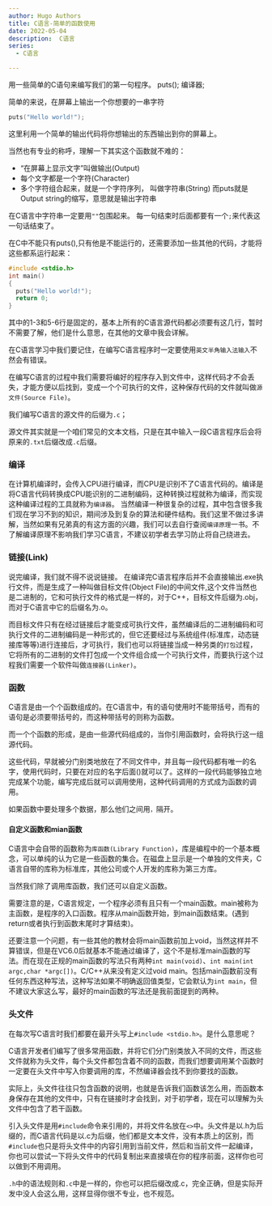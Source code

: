 ```yaml
---
author: Hugo Authors
title: C语言-简单的函数使用
date: 2022-05-04
description:  C语言
series:
  - C语言

---
```


用一些简单的C语句来编写我们的第一句程序。
puts();
编译器;

<!--more-->

简单的来说，在屏幕上输出一个你想要的一串字符
```c
puts("Hello world!");
```
这里利用一个简单的输出代码将你想输出的东西输出到你的屏幕上。

当然也有专业的称呼，理解一下其实这个函数就不难的：
 - “在屏幕上显示文字”叫做输出(Output)
 - 每个文字都是一个字符(Character)
 - 多个字符组合起来，就是一个字符序列， 叫做字符串(String)
而puts就是Output string的缩写，意思就是输出字符串

在C语言中字符串一定要用`""`包围起来。
每一句结束时后面都要有一个`;`来代表这一句话结束了。

在C中不能只有puts(),只有他是不能运行的，还需要添加一些其他的代码，才能将这些都系运行起来：
```c
#include <stdio.h>
int main()
{
  puts("Hello world!");
  return 0;
}
```
其中的1-3和5-6行是固定的，基本上所有的C语言源代码都必须要有这几行，暂时不需要了解，他们是什么意思，在其他的文章中我会详解。

在C语言学习中我们要记住，在编写C语言程序时一定要使用`英文半角输入法输入`不然会有错误。

在编写C语言的过程中我们需要将编好的程序存入到文件中，这样代码才不会丢失，才能方便以后找到，变成一个个可执行的文件，这种保存代码的文件就叫做`源文件(Source File)`。

我们编写C语言的源文件的后缀为`.c`；

源文件其实就是一个咱们常见的文本文档，只是在其中输入一段C语言程序后会将原来的`.txt`后缀改成`.c`后缀。

### 编译
在计算机编译时，会传入CPU进行编译，而CPU是识别不了C语言代码的。编译是将C语言代码转换成CPU能识别的二进制编码，这种转换过程就称为编译，而实现这种编译过程的工具就称为`编译器`。
当然编译一种很复杂的过程，其中包含很多我们现在学习不到的知识，期间涉及到复杂的算法和硬件结构。我们这里不做过多讲解，当然如果有兄弟真的有这方面的兴趣，我们可以去自行查阅`编译原理`一书。不了解编译原理不影响我们学习C语言，不建议初学者去学习防止将自己绕进去。

### 链接(Link)
说完编译，我们就不得不说说链接。
在编译完C语言程序后并不会直接输出.exe执行文件，而是生成了一种叫做目标文件(Object File)的中间文件,这个文件当然也是二进制的，它和可执行文件的格式是一样的，对于C++，目标文件后缀为.obj，而对于C语言中它的后缀名为.o。

而目标文件只有在经过链接后才能变成可执行文件，虽然编译后的二进制编码和可执行文件的二进制编码是一种形式的，但它还要经过与系统组件(标准库，动态链接库等等)进行连接后，才可执行，我们也可以将链接当成一种另类的`打包`过程，它将所有的二进制的文件打包成一个文件组合成一个可执行文件，而要执行这个过程我们需要一个软件叫做`连接器(Linker)`。

### 函数
C语言是由一个个函数组成的。在C语言中，有的语句使用时不能带括号，而有的语句是必须要带括号的，而这种带括号的则称为函数。

而一个个函数的形成，是由一些源代码组成的，当你引用函数时，会将执行这一组源代码。

这些代码，早就被分门别类地放在了不同文件中，并且每一段代码都有唯一的名字，使用代码时，只要在对应的名字后面()就可以了。这样的一段代码能够独立地完成某个功能，编写完成后就可以调用使用，这种代码调用的方式成为函数的调用。

如果函数中要处理多个数据，那么他们之间用`，`隔开。

#### 自定义函数和mian函数
C语言中会自带的函数称为`库函数(Library Function)`，库是编程中的一个基本概念，可以单纯的认为它是一些函数的集合。在磁盘上显示是一个单独的文件夹，C语言自带的库称为标准库，其他公司或个人开发的库称为第三方库。

当然我们除了调用库函数，我们还可以自定义函数。

需要注意的是，C语言规定，一个程序必须有且只有一个main函数。main被称为主函数，是程序的入口函数。程序从main函数开始，到main函数结束。(遇到return或者执行到函数末尾时才算结束)。

还要注意一个问题，有一些其他的教材会将main函数前加上void，当然这样并不算错误，但是在VC6.0后就基本不能通过编译了，这个不是标准main函数的写法。而在现在正规的main函数的写法只有两种`int main(void)`、`int main(int argc,char *argc[])`。C/C++从来没有定义过void main。包括main函数前没有任何东西这种写法，这种写法如果不明确返回值类型，它会默认为`int main`，但不建议大家这么写，最好的main函数的写法还是我前面提到的两种。

### 头文件
在每次写C语言时我们都要在最开头写上`#include <stdio.h>`。是什么意思呢？

C语言开发者们编写了很多常用函数，并将它们分门别类放入不同的文件，而这些文件就称为头文件，每个头文件都包含着不同的函数，而我们想要调用某个函数时一定要在头文件中写入你要调用的库，不然编译器会找不到你要找的函数。

实际上，头文件往往只包含函数的说明，也就是告诉我们函数该怎么用，而函数本身保存在其他的文件中，只有在链接时才会找到，对于初学者，现在可以理解为头文件中包含了若干函数。

引入头文件是用`#include`命令来引用的，并将文件名放在`<>`中。头文件是以.h为后缀的，而C语言代码是以.c为后缀，他们都是文本文件，没有本质上的区别，而`#include`也只是将头文件中的内容引用到当前文件，然后和当前文件一起编译，你也可以尝试一下将头文件中的代码复制出来直接填在你的程序前面，这样你也可以做到不用调用。

`.h`中的语法规则和`.c`中是一样的，你也可以把后缀改成.c，完全正确，但是实际开发中没人会这么用，这样显得你很不专业，也不规范。


